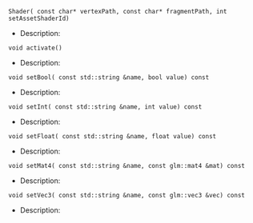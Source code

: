 `Shader( const char* vertexPath, const char* fragmentPath, int setAssetShaderId)`
- Description: 

`void activate()`
- Description: 

`void setBool( const std::string &name, bool value) const`
- Description: 

`void setInt( const std::string &name, int value) const`
- Description: 

`void setFloat( const std::string &name, float value) const`
- Description: 

`void setMat4( const std::string &name, const glm::mat4 &mat) const`
- Description: 

`void setVec3( const std::string &name, const glm::vec3 &vec) const`
- Description: 